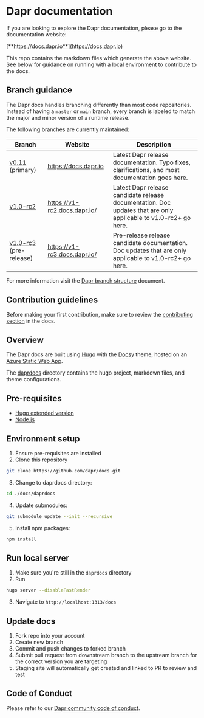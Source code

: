 # Dapr documentation

If you are looking to explore the Dapr documentation, please go to the documentation website:

[**https://docs.dapr.io**](https://docs.dapr.io)

This repo contains the markdown files which generate the above website. See below for guidance on running with a local environment to contribute to the docs.

## Branch guidance

The Dapr docs handles branching differently than most code repositories. Instead of having a `master` or `main` branch, every branch is labeled to match the major and minor version of a runtime release.

The following branches are currently maintained:

| Branch | Website | Description |
|--------|---------|-------------|
| [v0.11](https://github.com/dapr/docs) (primary) | https://docs.dapr.io | Latest Dapr release documentation. Typo fixes, clarifications, and most documentation goes here.
| [v1.0-rc2](https://github.com/dapr/docs/tree/v1.0-rc2) | https://v1-rc2.docs.dapr.io/ | Latest Dapr release candidate release documentation. Doc updates that are only applicable to v1.0-rc2+ go here.
| [v1.0-rc3](https://github.com/dapr/docs/tree/v1.0-rc3) (pre-release) | https://v1-rc3.docs.dapr.io/ | Pre-release release candidate documentation. Doc updates that are only applicable to v1.0-rc2+ go here.

For more information visit the [Dapr branch structure](https://docs.dapr.io/contributing/contributing-docs/#branch-guidance) document.

## Contribution guidelines

Before making your first contribution, make sure to review the [contributing section](http://docs.dapr.io/contributing/) in the docs.

## Overview

The Dapr docs are built using [Hugo](https://gohugo.io/) with the [Docsy](https://docsy.dev) theme, hosted on an [Azure Static Web App](https://docs.microsoft.com/en-us/azure/static-web-apps/overview).

The [daprdocs](./daprdocs) directory contains the hugo project, markdown files, and theme configurations.

## Pre-requisites

- [Hugo extended version](https://gohugo.io/getting-started/installing)
- [Node.js](https://nodejs.org/en/)

## Environment setup

1. Ensure pre-requisites are installed
2. Clone this repository
```sh
git clone https://github.com/dapr/docs.git
```
3. Change to daprdocs directory: 
```sh
cd ./docs/daprdocs
```
4. Update submodules: 
```sh
git submodule update --init --recursive
```
5. Install npm packages: 
```sh
npm install
```

## Run local server
1. Make sure you're still in the `daprdocs` directory
2. Run 
```sh
hugo server --disableFastRender
```
3. Navigate to `http://localhost:1313/docs`

## Update docs
1. Fork repo into your account
1. Create new branch
1. Commit and push changes to forked branch
1. Submit pull request from downstream branch to the upstream branch for the correct version you are targeting
1. Staging site will automatically get created and linked to PR to review and test

## Code of Conduct
Please refer to our [Dapr community code of conduct](https://github.com/dapr/community/blob/master/CODE-OF-CONDUCT.md).
